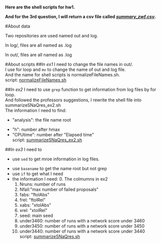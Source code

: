 **Here are the shell scripts for hw1.**

**And for the 3rd question, I will return a csv file called [*summary_zwf.csv*](https://github.com/ZhuWeifeng94/stat679work/blob/master/hw1/summary_zwf.csv).**

#About data
<p>Two repositories are used named out and log.
<p>In log/, files are all named as <name>.log
<p>In out/, files are all named as <name>.log


#About scripts
##*In ex1*
I need to change the file names in out/.  
I use for loop and `mv` to change the name of out and log file.  
And the name for shell scripts is normalizeFileNames.sh.  
script: [normalizeFileNames.sh](https://github.com/ZhuWeifeng94/stat679work/blob/master/hw1/normalizeFileNames.sh)

##*In ex2*
I need to use `grep` function to get information from log files by for loop.  
And followed the professors suggestions, I rewrite the shell file into summarizeSNaQres_ex2.sh  
The information I need to find:  
* "analysis": the file name root
- "h": number after hmax
- "CPUtime": number after "Elapsed time"  
script: [summarizeSNaQres_ex2.sh](https://github.com/ZhuWeifeng94/stat679work/blob/master/hw1/summarizeSNaQres_ex2.sh)

##*In ex3*
I need to 
* use `sed` to get mroe information in log files.   
- use `basename` to get the name root but not grep
- use `if` to get what I need
- the information I need:
  0. The colmumns in ex2
  1. Nruns: number of runs
  2. Nfail:"max number of failed proposals"
  3. fabs: "ftolAbs"
  4. frel: "ftolRel"
  5. xabs: "xtolAbs"
  6. xrel: "xtolRel"
  7. seed: main seed
  8. under3460:  number of runs with a network score under 3460
  9. under3450: number of runs with a network score under 3450
  10. under3440: number of runs with a network score under 3440  
script: [summarizeSNaQres.sh](https://github.com/ZhuWeifeng94/stat679work/blob/master/hw1/summarizeSNaQres.sh)
